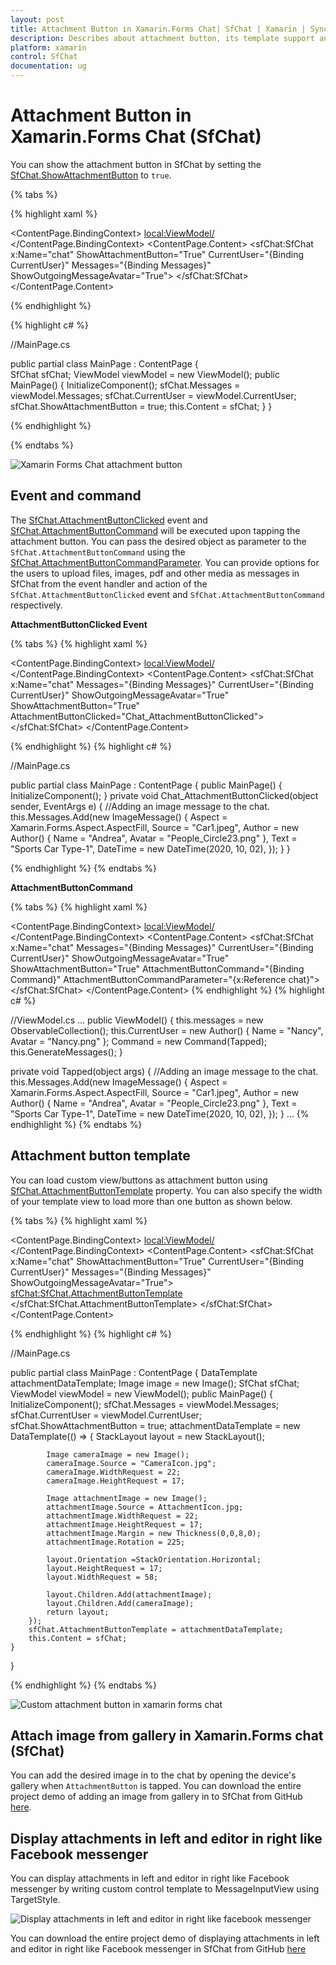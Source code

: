 ```yaml
---
layout: post
title: Attachment Button in Xamarin.Forms Chat| SfChat | Xamarin | Syncfusion
description: Describes about attachment button, its template support and how to upload media/files as messages using the built-in events and command in Xamarin.Forms Chat.
platform: xamarin
control: SfChat
documentation: ug
---
```


# Attachment Button in Xamarin.Forms Chat (SfChat)

You can show the attachment button in SfChat by setting the [SfChat.ShowAttachmentButton](https://help.syncfusion.com/cr/xamarin/Syncfusion.XForms.Chat.SfChat.html#Syncfusion_XForms_Chat_SfChat_ShowAttachmentButton) to `true`.

{% tabs %}

{% highlight xaml %}

<?xml version="1.0" encoding="utf-8" ?>
<ContentPage xmlns="http://xamarin.com/schemas/2014/forms"
             xmlns:x="http://schemas.microsoft.com/winfx/2009/xaml"
             xmlns:sfChat="clr-namespace:Syncfusion.XForms.Chat;assembly=Syncfusion.SfChat.XForms"
             xmlns:local="clr-namespace:ChatSample"
             x:Class="ChatSample.MainPage">
    <ContentPage.BindingContext>
        <local:ViewModel/>
    </ContentPage.BindingContext>
    <ContentPage.Content>
            <sfChat:SfChat x:Name="chat" 
                           ShowAttachmentButton="True"
                           CurrentUser="{Binding CurrentUser}" 
                           Messages="{Binding Messages}"
                           ShowOutgoingMessageAvatar="True">
        </sfChat:SfChat>
    </ContentPage.Content>
</ContentPage>

{% endhighlight %}

{% highlight c# %}

//MainPage.cs

public partial class MainPage : ContentPage
{      
    SfChat sfChat;
    ViewModel viewModel = new ViewModel();
    public MainPage()
    {
        InitializeComponent();
        sfChat.Messages = viewModel.Messages;
        sfChat.CurrentUser = viewModel.CurrentUser;
        sfChat.ShowAttachmentButton = true;
        this.Content = sfChat;
    }
}

{% endhighlight %}

{% endtabs %}

![Xamarin Forms Chat attachment button](SfChat_images/Xamarin-Forms-chat-attachmentbutton.png)

## Event and command

The [SfChat.AttachmentButtonClicked](https://help.syncfusion.com/cr/xamarin/Syncfusion.XForms.Chat.SfChat.html) event and [SfChat.AttachmentButtonCommand](https://help.syncfusion.com/cr/xamarin/Syncfusion.XForms.Chat.SfChat.html#Syncfusion_XForms_Chat_SfChat_AttachmentButtonCommand) will be executed upon tapping the attachment button. You can pass the desired object as parameter to the `SfChat.AttachmentButtonCommand` using the [SfChat.AttachmentButtonCommandParameter](https://help.syncfusion.com/cr/xamarin/Syncfusion.XForms.Chat.SfChat.html#Syncfusion_XForms_Chat_SfChat_AttachmentButtonCommandParameter). You can provide options for the users to upload files, images, pdf and other media as messages in SfChat from the event handler and action of the `SfChat.AttachmentButtonClicked` event and `SfChat.AttachmentButtonCommand` respectively.

**AttachmentButtonClicked Event**

{% tabs %}
{% highlight xaml %}

<?xml version="1.0" encoding="utf-8" ?>
<ContentPage xmlns="http://xamarin.com/schemas/2014/forms"
             xmlns:x="http://schemas.microsoft.com/winfx/2009/xaml"
             xmlns:sfChat="clr-namespace:Syncfusion.XForms.Chat;assembly=Syncfusion.SfChat.XForms"
             xmlns:local="clr-namespace:ChatSample"
             x:Class="ChatSample.MainPage">
    <ContentPage.BindingContext>
        <local:ViewModel/>
    </ContentPage.BindingContext>
    <ContentPage.Content>
            <sfChat:SfChat x:Name="chat" 
                           Messages="{Binding Messages}"
                           CurrentUser="{Binding CurrentUser}"
                           ShowOutgoingMessageAvatar="True"
                           ShowAttachmentButton="True"
                           AttachmentButtonClicked="Chat_AttachmentButtonClicked">
        </sfChat:SfChat>
    </ContentPage.Content>
</ContentPage>

{% endhighlight %}
{% highlight c# %}

//MainPage.cs

public partial class MainPage : ContentPage
{
    public MainPage()
    {
        InitializeComponent();
    }
    private void Chat_AttachmentButtonClicked(object sender, EventArgs e)
    {
        //Adding an image message to the chat.
        this.Messages.Add(new ImageMessage()
        {
            Aspect = Xamarin.Forms.Aspect.AspectFill,
            Source = "Car1.jpeg",
            Author = new Author() { Name = "Andrea", Avatar = "People_Circle23.png" },
            Text = "Sports Car Type-1",
            DateTime = new DateTime(2020, 10, 02),
        });
    }
}

{% endhighlight %}
{% endtabs %}

**AttachmentButtonCommand**

{% tabs %}
{% highlight xaml %}

<?xml version="1.0" encoding="utf-8" ?>
<ContentPage xmlns="http://xamarin.com/schemas/2014/forms"
             xmlns:x="http://schemas.microsoft.com/winfx/2009/xaml"
             xmlns:sfChat="clr-namespace:Syncfusion.XForms.Chat;assembly=Syncfusion.SfChat.XForms"
             xmlns:local="clr-namespace:ChatSample"
             x:Class="ChatSample.MainPage">
    <ContentPage.BindingContext>
        <local:ViewModel/>
    </ContentPage.BindingContext>
    <ContentPage.Content>
            <sfChat:SfChat x:Name="chat"
                           Messages="{Binding Messages}"
                           CurrentUser="{Binding CurrentUser}"
                           ShowOutgoingMessageAvatar="True"
                           ShowAttachmentButton="True"
                           AttachmentButtonCommand="{Binding Command}"
                           AttachmentButtonCommandParameter="{x:Reference chat}">
        </sfChat:SfChat>
    </ContentPage.Content>
</ContentPage>
{% endhighlight %}
{% highlight c# %}

//ViewModel.cs
...
public ViewModel()
{
    this.messages = new ObservableCollection<object>();
    this.CurrentUser = new Author() { Name = "Nancy", Avatar = "Nancy.png" };
    Command = new Command(Tapped);
    this.GenerateMessages();
}

private void Tapped(object args)
{
    //Adding an image message to the chat.
    this.Messages.Add(new ImageMessage()
    {
        Aspect = Xamarin.Forms.Aspect.AspectFill,
        Source = "Car1.jpeg",
        Author = new Author() { Name = "Andrea", Avatar = "People_Circle23.png" },
        Text = "Sports Car Type-1",
        DateTime = new DateTime(2020, 10, 02),
    });
}
...
{% endhighlight %}
{% endtabs %}

## Attachment button template 

You can load custom view/buttons as attachment button using [SfChat.AttachmentButtonTemplate](https://help.syncfusion.com/cr/xamarin/Syncfusion.XForms.Chat.SfChat.html#Syncfusion_XForms_Chat_SfChat_AttachmentButtonTemplate) property. You can also specify the width of your template view to load more than one button as shown below.

{% tabs %}
{% highlight xaml %}

<?xml version="1.0" encoding="utf-8" ?>
<ContentPage xmlns="http://xamarin.com/schemas/2014/forms"
             xmlns:x="http://schemas.microsoft.com/winfx/2009/xaml"
             xmlns:sfChat="clr-namespace:Syncfusion.XForms.Chat;assembly=Syncfusion.SfChat.XForms"
             xmlns:local="clr-namespace:ChatSample"
             x:Class="ChatSample.MainPage">
    <ContentPage.BindingContext>
        <local:ViewModel/>
    </ContentPage.BindingContext>
    <ContentPage.Content>
            <sfChat:SfChat x:Name="chat" 
                           ShowAttachmentButton="True"
                           CurrentUser="{Binding CurrentUser}" 
                           Messages="{Binding Messages}"
                           ShowOutgoingMessageAvatar="True">
                <sfChat:SfChat.AttachmentButtonTemplate>
                    <DataTemplate>
                        <StackLayout WidthRequest="58" HeightRequest="17" Orientation="Horizontal">
                            <Image Source="AttachmentIcon.jpg" WidthRequest="22" HeightRequest="17" Rotation="225" Margin="0,0,8,0"/>
                            <Image Source="CameraIcon.jpg" WidthRequest="22" HeightRequest="17"/>
                        </StackLayout>
                    </DataTemplate>
                </sfChat:SfChat.AttachmentButtonTemplate>
        </sfChat:SfChat>
    </ContentPage.Content>
</ContentPage>

{% endhighlight %}
{% highlight c# %}

//MainPage.cs

public partial class MainPage : ContentPage
{
    DataTemplate attachmentDataTemplate;
    Image image = new Image();
    SfChat sfChat;
    ViewModel viewModel = new ViewModel();
    public MainPage()
    {
        InitializeComponent();
        sfChat.Messages = viewModel.Messages;
        sfChat.CurrentUser = viewModel.CurrentUser;
        sfChat.ShowAttachmentButton = true;
        attachmentDataTemplate = new DataTemplate(() =>
        {
            StackLayout layout = new StackLayout();
            
            Image cameraImage = new Image();
            cameraImage.Source = "CameraIcon.jpg";
            cameraImage.WidthRequest = 22;
            cameraImage.HeightRequest = 17;

            Image attachmentImage = new Image();
            attachmentImage.Source = AttachmentIcon.jpg;
            attachmentImage.WidthRequest = 22;
            attachmentImage.HeightRequest = 17;
            attachmentImage.Margin = new Thickness(0,0,8,0);
            attachmentImage.Rotation = 225;             

            layout.Orientation =StackOrientation.Horizontal;
            layout.HeightRequest = 17;
            layout.WidthRequest = 58;
            
            layout.Children.Add(attachmentImage);
            layout.Children.Add(cameraImage);
            return layout;
        });
        sfChat.AttachmentButtonTemplate = attachmentDataTemplate;
        this.Content = sfChat;
    }
}

{% endhighlight %}
{% endtabs %}

![Custom attachment button in xamarin forms chat](SfChat_images/AttachmentButton_template.png)

## Attach image from gallery in Xamarin.Forms chat (SfChat)

You can add the desired image in to the chat by opening the device's gallery when `AttachmentButton` is tapped. You can download the entire project demo of adding an image from gallery in to SfChat from GitHub [here](https://github.com/SyncfusionExamples/How-to-attach-image-from-gallery-in-Xamarin.Forms-chat).

## Display attachments in left and editor in right like Facebook messenger

You can display attachments in left and editor in right like Facebook messenger by writing custom control template to MessageInputView using TargetStyle.

![Display attachments in left and editor in right like facebook messenger](SfChat_images/display-attachments-in-left-and-editor-in-right-like-facebook-messenger.png)

You can download the entire project demo of displaying attachments in left and editor in right like Facebook messenger in SfChat from GitHub [here](https://github.com/SyncfusionExamples/show-attachment-button-in-left-and-editor-in-right-like-facebook-messenger-in-Xamarin.Forms.Chat)